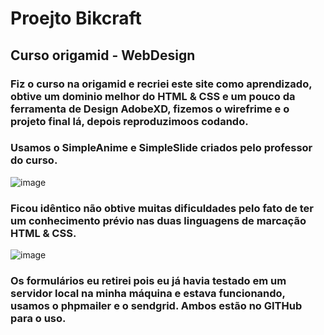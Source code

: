 # Proejto Bikcraft

## Curso origamid - WebDesign

### Fiz o curso na origamid e recriei este site como aprendizado, obtive um dominio melhor do HTML & CSS e um pouco da ferramenta de Design AdobeXD, fizemos o wirefrime e o projeto final lá, depois reproduzimoos codando. 

### Usamos o SimpleAnime e SimpleSlide criados pelo professor do curso.

![image](https://user-images.githubusercontent.com/75913301/138612193-af6e326e-d591-463b-8466-347a5959b764.png)

### Ficou idêntico não obtive muitas dificuldades pelo fato de ter um conhecimento prévio nas duas linguagens de marcação HTML & CSS.

![image](https://user-images.githubusercontent.com/75913301/138612205-4544e0ac-990b-49de-bbcd-65998f0963b8.png)

### Os formulários eu retirei pois eu já havia testado em um servidor local na minha máquina e estava funcionando, usamos o phpmailer e o sendgrid. Ambos estão no GITHub para o uso.
